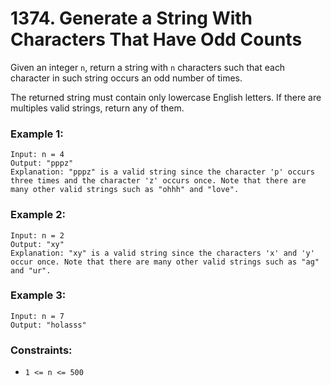 # 1374. Generate a String With Characters That Have Odd Counts

Given an integer `n`, return a string with `n` characters such that each character in such string occurs an odd number of times.

The returned string must contain only lowercase English letters. If there are multiples valid strings, return any of them.

### Example 1:

```
Input: n = 4
Output: "pppz"
Explanation: "pppz" is a valid string since the character 'p' occurs three times and the character 'z' occurs once. Note that there are many other valid strings such as "ohhh" and "love".
```

### Example 2:

```
Input: n = 2
Output: "xy"
Explanation: "xy" is a valid string since the characters 'x' and 'y' occur once. Note that there are many other valid strings such as "ag" and "ur".
```

### Example 3:

```
Input: n = 7
Output: "holasss"
```

### Constraints:

- `1 <= n <= 500`
